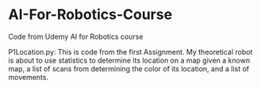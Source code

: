 # AI-For-Robotics-Course
Code from Udemy AI for Robotics course


P1Location.py:
This is code from the first Assignment. 
My theoretical robot is about to use statistics to determine its location on a map given a known map, 
  a list of scans from determining the color of its location, 
  and a list of movements.
